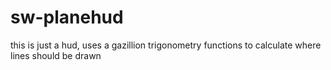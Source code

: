 # sw-planehud
this is just a hud, uses a gazillion trigonometry functions to calculate where lines should be drawn